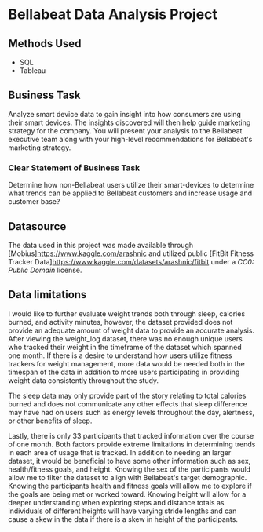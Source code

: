 # Bellabeat Data Analysis Project
## Methods Used
* SQL
* Tableau

## Business Task
Analyze smart device data to gain insight into how consumers are using their smart devices. The insights discovered will then help guide marketing strategy for the company. You will present your analysis to the Bellabeat executive team along with your high-level recommendations for Bellabeat's marketing strategy.

### Clear Statement of Business Task
Determine how non-Bellabeat users utilize their smart-devices to determine what trends can be applied to Bellabeat customers and increase usage and customer base?

## Datasource
The data used in this project was made available through [Mobius]<https://www.kaggle.com/arashnic> and utilized public [FitBit Fitness Tracker Data]<https://www.kaggle.com/datasets/arashnic/fitbit> under a *CC0: Public Domain* license.

## Data limitations
I would like to further evaluate weight trends both through sleep, calories burned, and activity minutes, however, the dataset provided does not provide an adequate amount of weight data to provide an accurate analysis. After viewing the weight_log dataset, there was no enough unique users who tracked their weight in the timeframe of the dataset which spanned one month. If there is a desire to understand how users utilize fitness trackers for weight management, more data would be needed both in the timespan of the data in addition to more users participating in providing weight data consistently throughout the study.

The sleep data may only provide part of the story relating to total calories burned and does not communicate any other effects that sleep difference may have had on users such as energy levels throughout the day, alertness, or other benefits of sleep.

Lastly, there is only 33 participants that tracked information over the course of one month. Both factors provide extreme limitations in determining trends in each area of usage that is tracked. In addition to needing an larger dataset, it would be beneficial to have some other information such as sex, health/fitness goals, and height. Knowing the sex of the participants would allow me to filter the dataset to align with Bellabeat's target demographic. Knowing the participants health and fitness goals will allow me to explore if the goals are being met or worked toward. Knowing height will allow for a deeper understanding when exploring steps and distance totals as individuals of different heights will have varying stride lengths and can cause a skew in the data if there is a skew in height of the participants.
